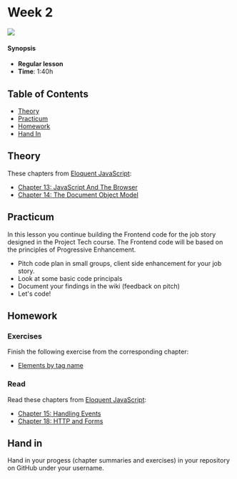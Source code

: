 <!--lint disable no-html-->

# Week 2

![][cover]

#### Synopsis

* **Regular lesson**
* **Time**: 1:40h

## Table of Contents

* [Theory](#theory)
* [Practicum](#practicum)
* [Homework](#homework)
* [Hand In](#hand-in)

## Theory

These chapters from [Eloquent JavaScript](https://eloquentjavascript.net/):

* [Chapter 13: JavaScript And The Browser](https://eloquentjavascript.net/13_browser.html)
* [Chapter 14: The Document Object Model](https://eloquentjavascript.net/14_dom.html)

## Practicum

In this lesson you continue building the Frontend code for the job story designed in the Project Tech course. The Frontend code will be based on the principles of Progressive Enhancement.

* Pitch code plan in small groups, client side enhancement for your job story.
* Look at some basic code principals
* Document your findings in the wiki (feedback on pitch)
* Let's code!

## Homework

### Exercises

Finish the following exercise from the corresponding chapter:

* [Elements by tag name](https://eloquentjavascript.net/14_dom.html#i_VSftnyRTsV)

### Read

Read these chapters from [Eloquent JavaScript](https://eloquentjavascript.net/):

* [Chapter 15: Handling Events](https://eloquentjavascript.net/15_event.html)
* [Chapter 18: HTTP and Forms](https://eloquentjavascript.net/18_http.html)

## Hand in

Hand in your progess (chapter summaries and exercises) in your repository on GitHub under your username.

[cover]: https://eloquentjavascript.net/img/chapter_picture_15.jpg
